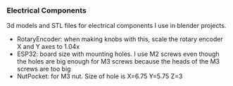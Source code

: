 ### Electrical Components

3d models and STL files for electrical components I use in blender projects. 

- RotaryEncoder: when making knobs with this, scale the rotary encoder X and Y axes to 1.04x
- ESP32: board size with mounting holes. I use M2 screws even though the holes are big enough for M3 screws because the heads of the M3 screws are too big
- NutPocket: for M3 nut. Size of hole is X=6.75 Y=5.75 Z=3
